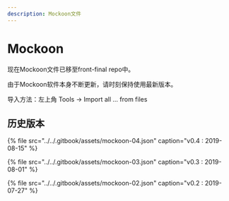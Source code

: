 ```yaml
---
description: Mockoon文件
---
```


# Mockoon

现在Mockoon文件已移至front-final repo中。

由于Mockoon软件本身不断更新，请时刻保持使用最新版本。

导入方法：左上角 Tools -&gt; Import all ... from files

## 历史版本

{% file src="../../.gitbook/assets/mockoon-04.json" caption="v0.4 : 2019-08-15" %}

{% file src="../../.gitbook/assets/mockoon-03.json" caption="v0.3 : 2019-08-01" %}

{% file src="../../.gitbook/assets/mockoon-02.json" caption="v0.2 : 2019-07-27" %}

